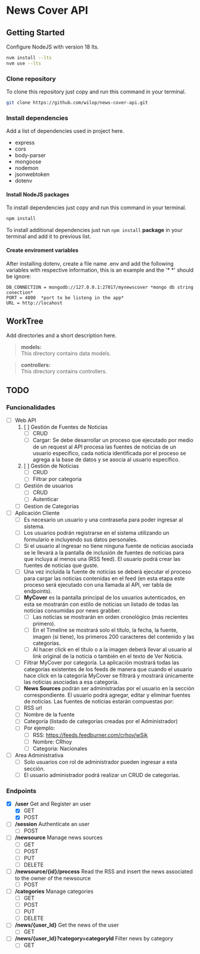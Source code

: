 # News Cover API

## Getting Started

Configure NodeJS with version 18 lts.

``` bash
nvm install --lts
nvm use --lts
```

### Clone repository

To clone this repository just copy and run this command in your terminal.

``` bash
git clone https://github.com/wilop/news-cover-api.git
```

### Install dependencies

Add a list of dependencies used in project here.
* express
* cors
* body-parser
* mongoose
* nodemon
* jsonwebtoken
* dotenv

#### Install NodeJS packages

To install dependencies just copy and run this command in your terminal.

```bash
npm install
```

To install additional dependencies just run `npm install` __package__ in your terminal and add it to previous list.

#### Create enviroment variables
After installing dotenv, create a file name .env and add the following variables with respective information, this is an example and the '* *' should be ignore:
```
DB_CONNECTION = mongodb://127.0.0.1:27017/mynewscover *mongo db string conection*
PORT = 4000  *port to be listeng in the app*
URL = http://locahost
```

## WorkTree 

Add directories and a short description here.

> **models:**  
This directory contains data models.
        
> **controllers:**  
This directory contains controllers.

## TODO
### Funcionalidades
- [ ] Web API
    1. [ ] Gestión de Fuentes de Noticias
        - [ ] CRUD
        - [ ] Cargar: Se debe desarrollar un proceso que ejecutado por medio de un request al API procesa las fuentes de noticias de un usuario específico, cada noticia identificada por el proceso se agrega a la base de datos y se asocia al usuario específico.
    2. [ ] Gestión de Noticias
        - [ ] CRUD
        - [ ] Filtrar por categoria
    - [ ] Gestión de usuarios
        - [ ] CRUD
        - [ ] Autenticar 
    - [ ] Gestion de Categorias
- [ ] Aplicación Cliente
    - [ ] Es necesario un usuario y una contraseña para poder ingresar al sistema.
    - [ ] Los usuarios podrán registrarse en el sistema utilizando un formulario e incluyendo sus datos personales.
    - [ ] Si el usuario al ingresar no tiene ninguna fuente de noticias asociada se le llevará a la pantalla de inclusión de fuentes de noticias para que incluya al menos una (RSS feed). El usuario podrá crear las fuentes de noticias que guste.
    - [ ] Una vez incluida la fuente de noticias se deberá ejecutar el proceso para cargar las noticias contenidas en el feed (en esta etapa este proceso será ejecutado con una llamada al API, ver tabla de endpoints).
    - [ ] **MyCover** es la pantalla principal de los usuarios autenticados, en esta se mostrarán con estilo de noticias un listado de todas las noticias consumidas por news grabber. 
        - [ ] Las noticias se mostrarán en orden cronológico (más recientes primero).
        - [ ] En el Timeline se mostrará solo el título, la fecha, la fuente, imagen (si tiene), los primeros 200 caracteres del contenido y las categorías.
        - [ ] Al hacer click en el título o a la imagen deberá llevar al usuario al link original de la noticia o también en el texto de Ver Noticia.
    - [ ] Filtrar MyCover por categoría. La aplicación mostrará todas las categorías existentes de los feeds de manera que cuando el usuario hace click en la categoría MyCover se filtrará y mostrará únicamente las noticias asociadas a esa categoría.
    - [ ] **News Sources** podrán ser administradas por el usuario en la sección correspondiente. El usuario podrá agregar, editar y eliminar fuentes de noticias. Las fuentes de noticias estarán compuestas por:
    - [ ] RSS url
    - [ ] Nombre de la fuente
    - [ ] Categoría (listado de categorías creadas por el Administrador)
    - [ ] Por ejemplo: 
        - [ ] RSS: https://feeds.feedburner.com/crhoy/wSjk
        - [ ] Nombre: CRhoy
        - [ ] Categoria: Nacionales
- [ ] Area Administrativa
    - [ ] Solo usuarios con rol de administrador pueden ingresar a esta sección.
    - [ ] El usuario administrador podrá realizar un CRUD de categorías.

### Endpoints
- [X] **/user** Get and Register an user 
    - [X] GET
    - [X] POST
- [ ] **/session** Authenticate an user 
    - [ ] POST
- [ ] **/newsource** Manage news sources 
    - [ ] GET
    - [ ] POST
    - [ ] PUT
    - [ ] DELETE
- [ ] **/newsource/{id}/process** Read the RSS and insert the news associated to the owner of the newsource
    - [ ] POST
- [ ] **/categories** Manage categories 
    - [ ] GET
    - [ ] POST
    - [ ] PUT
    - [ ] DELETE
- [ ] **/news/{user_Id}** Get the news of the user
    - [ ] GET
- [ ] **/news/{user_Id}?category=categoryId** Filter news by category
    - [ ] GET
